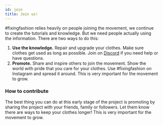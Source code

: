 ```yaml
---
id: join
title: Join us!
---
```


#fixingfashion relies heavily on people joining the movement, we continue to create the tutorials and knowledge. But we need people actually using the information. There are two ways to do this:
1. **Use the knowledge.** Repair and upgrade your clothes. Make sure clothes get used as long as possible. Join on [Discord](https://discordapp.com/invite/rnx7m4t) if you need help or have questions.
2. **Promote.** Share and inspire others to join the movement. Show the world with pride that you care for your clothes. Use #fixingfashion on Instagram and spread it around. This is very important for the movement to grow.

### How to contribute
The best thing you can do at this early stage of the project is promoting by sharing the project with your friends, family or followers. Let them know there are ways to keep your clothes longer! This is very important for the movement to grow.
